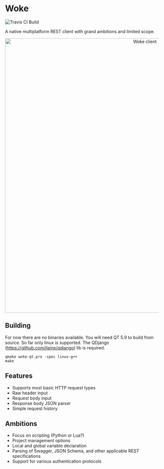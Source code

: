 # Woke
<img alt="Travis CI Build" src="https://travis-ci.org/tmstieff/Woke.svg?branch=master">

A native multiplatform REST client with grand ambitions and limited scope.

<p align="center">
  <img width="900" alt="Woke client" src="http://i.imgur.com/xZa2Fdh.png">
</p>

## Building
For now there are no binaries available. You will need QT 5.9 to build from source. So far only linux is supported. The QDjango (https://github.com/jlaine/qdjango) lib is required.

```
qmake woke-qt.pro -spec linux-g++
make
```

## Features
* Supports most basic HTTP request types
* Raw header input
* Request body input
* Response body JSON parser
* Simple request history

## Ambitions
* Focus on scripting (Python or Lua?)
* Project management options
* Local and global variable declaration
* Parsing of Swagger, JSON Schema, and other applicable REST specifications
* Support for various authentication protocols
